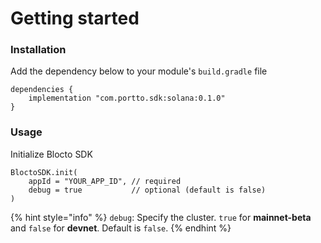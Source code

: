 # Getting started

### Installation

Add the dependency below to your module's `build.gradle` file

```
dependencies {
    implementation "com.portto.sdk:solana:0.1.0"
}
```

### Usage

Initialize Blocto SDK

```
BloctoSDK.init(
    appId = "YOUR_APP_ID", // required
    debug = true           // optional (default is false)
)
```

{% hint style="info" %}
`debug`: Specify the cluster. `true` for **mainnet-beta** and `false` for **devnet**. Default is `false`.
{% endhint %}
